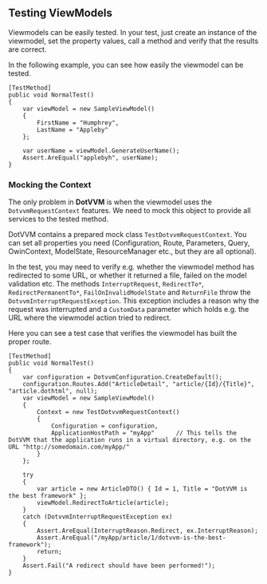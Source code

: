 ## Testing ViewModels

Viewmodels can be easily tested. In your test, just create an instance
of the viewmodel, set the property values, call a method and verify that the results 
are correct.

In the following example, you can see how easily the viewmodel can be tested.

```CSHARP
[TestMethod]
public void NormalTest()
{
    var viewModel = new SampleViewModel()
    {
        FirstName = "Humphrey",
        LastName = "Appleby"
    };

    var userName = viewModel.GenerateUserName();
    Assert.AreEqual("applebyh", userName);
}
```

### Mocking the Context

The only problem in **DotVVM** is when the viewmodel uses the `DotvvmRequestContext` features. 
We need to mock this object to provide all services to the tested method.

DotVVM contains a prepared mock class `TestDotvvmRequestContext`. You can set all properties you need
(Configuration, Route, Parameters, Query, OwinContext, ModelState, ResourceManager etc., but they are all optional).

In the test, you may need to verify e.g. whether the viewmodel method has redirected to some URL, or
whether it returned a file, failed on the model validation etc. The methods `InterruptRequest`, 
`RedirectTo*`, `RedirectPermanentTo*`, `FailOnInvalidModelState` and `ReturnFile` throw the `DotvvmInterruptRequestException`.
This exception includes a reason why the request was interrupted and a `CustomData` parameter which holds e.g. the
URL where the viewmodel action tried to redirect.

Here you can see a test case that verifies the viewmodel has built the proper route.

```CSHARP
[TestMethod]
public void NormalTest()
{
    var configuration = DotvvmConfiguration.CreateDefault();
    configuration.Routes.Add("ArticleDetail", "article/{Id}/{Title}", "article.dothtml", null);
    var viewModel = new SampleViewModel()
    {
        Context = new TestDotvvmRequestContext()
        {
            Configuration = configuration,
            ApplicationHostPath = "myApp"      // This tells the DotVVM that the application runs in a virtual directory, e.g. on the URL "http://somedomain.com/myApp/"
        }
    };
    
    try
    {
        var article = new ArticleDTO() { Id = 1, Title = "DotVVM is the best framework" };
        viewModel.RedirectToArticle(article);
    }
    catch (DotvvmInterruptRequestException ex)
    {
        Assert.AreEqual(InterruptReason.Redirect, ex.InterruptReason);
        Assert.AreEqual("/myApp/article/1/dotvvm-is-the-best-framework");
        return;
    }
    Assert.Fail("A redirect should have been performed!");
}
```
